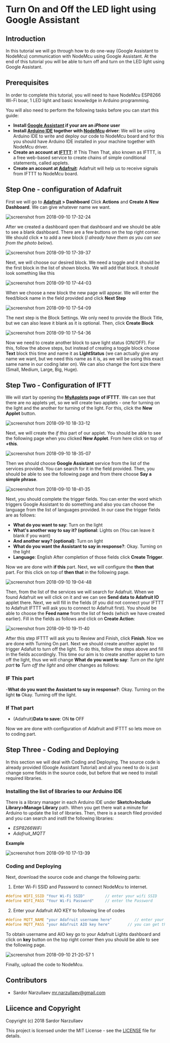 # Turn On and Off the LED light using Google Assistant

## Introduction
In this tutorial we will go through how to do one-way (Google Assistant to NodeMcu) communication with NodeMcu using Google Assistant. At the end of this tutorial you will be able to turn off and turn on the LED light using Google Assistant.   

## Prerequisites
In order to complete this tutorial, you will need to have NodeMcu ESP8266 Wi-Fi boar, 1 LED light and basic knowledge in Arduino programming.

You will also need to perform the following tasks before you can start this guide:
- **Install [Google Assistant](https://itunes.apple.com/us/app/google-assistant/id1220976145?mt=8) if your are an _iPhone_ user**
- **Install [Arduino IDE](https://www.arduino.cc/en/Main/Software) together with [NodeMcu](https://github.com/nodemcu/nodemcu-devkit/tree/master/Drivers) driver**: We will be using Arduino IDE to write and deploy our code to NodeMcu board and for this you should have Arduino IDE installed in your machine together with NodeMcu driver.
- **Create an account at [IFTTT](https://ifttt.com/)**: If This Then That, also known as IFTTT, is a free web-based service to create chains of simple conditional statements, called applets.
- **Create an account at [Adafruit](https://io.adafruit.com/)**: Adafruit will help us to receive signals from IFTTT to NodeMcu board.

## Step One - configuration of Adafruit
First we will go to **[Adafruit](https://io.adafruit.com) > Dashboard** Click **Actions** and **Create A New Dashboard**. We can give whatever name we want.

![screenshot from 2018-09-10 17-32-24](https://user-images.githubusercontent.com/33327894/45289499-e2e3e580-b51f-11e8-88b2-538c2835a237.jpg)

After we created a dashboard open that dashboard and we should be able to see a blank dashboard. There are a few buttons on the top right corner. We should click **+** to add a new block (*I already have them as you can see from the photo below*).  

![screenshot from 2018-09-10 17-39-37](https://user-images.githubusercontent.com/33327894/45289790-a1a00580-b520-11e8-808b-e08815a2777c.jpg)

Next, we will choose our desired block. We need a toggle and it should be the first block in the list of shown blocks. We will add that block.  It should look something like this

![screenshot from 2018-09-10 17-44-03](https://user-images.githubusercontent.com/33327894/45290502-5850b580-b522-11e8-8d2e-650e8bd7f4c4.jpg)

When we choose a new block the new page will appear. We will enter the feed/block name in the field provided and click **Next Step**

![screenshot from 2018-09-10 17-54-09](https://user-images.githubusercontent.com/33327894/45291015-97cbd180-b523-11e8-8dae-62f2f7100f12.jpg)

The next step is the Block Settings. We only need to provide the Block Title, but we can also leave it blank as it is optional. Then, click **Create Block**

![screenshot from 2018-09-10 17-54-36](https://user-images.githubusercontent.com/33327894/45291312-63a4e080-b524-11e8-9b08-c9aaec5cc11b.jpg)

Now we need to create another block to save light status (ON/OFF). For this, follow the above steps, but instead of creating a toggle block choose **Text** block this time and name it as **LightStatus** (we can actually give any name we want, but we need this name as it is, as we will be using this exact same name in our coding later on). We can also change the font size there (Small, Medium, Large, Big, Huge).

## Step Two - Configuration of IFTT
We will start by opening the **[MyApplets](https://ifttt.com/my_applets) page of IFTTT**. We can see that there are no applets yet, so we will create two applets - one for turning on the light and the another for turning of the light. For this, click the **New Applet** button.

![screenshot from 2018-09-10 18-33-12](https://user-images.githubusercontent.com/33327894/45292529-1591dc00-b528-11e8-87e4-f92ab8ab2c81.jpg)

Next, we will create the *if this* part of our applet. You should be able to see the following page when you clicked **New Applet**. From here click on top of **+this**.

![screenshot from 2018-09-10 18-35-07](https://user-images.githubusercontent.com/33327894/45292773-c6987680-b528-11e8-868a-88c57ab5a7d2.jpg)

Then we should choose **Google Assistant** service from the list of the services provided. You can search for it in the field provided. Then, you should be able to see the following page and from there choose **Say a simple phrase**.

![screenshot from 2018-09-10 18-41-35](https://user-images.githubusercontent.com/33327894/45292916-3dce0a80-b529-11e8-8893-e5aa5da35bb4.jpg)

Next, you should complete the trigger fields. You can enter the word which triggers Google Assistant to do something and also you can choose the language from the list of languages provided. In our case the trigger fields are as follows:
- **What do you want to say**: Turn on the light
- **What's another way to say it? (optional**: Lights on (You can leave it blank if you want)
- **And another way? (optional)**: Turn on light
- **What do you want the Assistant to say in response?**: Okay. Turning on the light
- **Language**: English
After completion of those fields click **Create Trigger**.

Now we are done with **if this** part. Next, we will configure the **then that** part. For this click on top of **then that** in the following page.

![screenshot from 2018-09-10 19-04-48](https://user-images.githubusercontent.com/33327894/45294009-79b69f00-b52c-11e8-8db9-39615ffae422.jpg)

Then, from the list of the services we will search for Adafruit. When we found Adafruit we will click on it and we can see **Send data to Adafruit IO** applet there. Next, we will fill in the fields (if you did not connect your IFTTT to Adafruit IFTTT will ask you to connect to Adafruit first). You should be able to choose the **Feed name** from the list of feeds (which we have created earlier). Fill in the fields as follows and click on **Create Action**:

![screenshot from 2018-09-10 19-11-40](https://user-images.githubusercontent.com/33327894/45294307-7bcd2d80-b52d-11e8-8a00-618666f6b524.jpg)

After this step IFTTT will ask you to Review and Finish, click **Finish**. Now we are done with Turning On part.
Next we should create another applet to trigger Adafuit to turn off the light. To do this, follow the steps above and fill in the fields accordingly. This time our aim is to create another applet to turn off the light, thus we will change **What do you want to say**: *Turn on the light part* **to** *Turn off the light* and other changes as follows:
### **IF This** part
 -**What do you want the Assistant to say in response?**: Okay. Turning on the light **to** Okay. Turning off the light.
### **If That** part
- (Adafruit)**Data to save**: ON **to** OFF

Now we are done with configuration of Adafruit and IFTTT so lets move on to coding part.

## Step Three - Coding and Deploying
In this section we will deal with Coding and Deploying. The source code is already provided (Google Assistant Tutorial) and all you need to do is just change some fields in the source code, but before that we need to install required libraries.

### Installing the list of libraries to our Arduino IDE
There is a library manager in each Arduino IDE under **Sketch>Include Library>Manage Library** path. When you get there wait a minute for Arduino to update the list of libraries. Then, there is a search filed provided and you can search and instll the following libraries:
- _ESP8266WiFi_
- _Adafruit_MQTT_

**Example**

![screenshot from 2018-09-10 17-13-39](https://user-images.githubusercontent.com/33327894/45288712-e9715d80-b51d-11e8-80a1-7a139485eedf.jpg)

### Coding and Deploying
Next, download the source code and change the following parts:

1. Enter Wi-Fi SSID and Password to connect NodeMcu to internet.
```C++
#define WIFI_SSID "Your Wi-Fi SSID"         // enter your wifi SSID
#define WIFI_PASS "Your Wi-Fi Password"     // enter the Password
```
2. Enter your Adafruit AIO KEY to following line of codes
```C++
#define MQTT_NAME "your Adafruit username here"          // enter your Adafruit user name here
#define MQTT_PASS "your Adafruit AIO key here"        // you can get this from your Adafruit
```
To obtain username and AIO key go to your Adafruit Lights dashboard and click on **key** button on the top right corner then you should be able to see the following page.

![screenshot from 2018-09-10 21-20-57 1](https://user-images.githubusercontent.com/33327894/45300152-2e0df080-b540-11e8-8e79-d2a86686bd37.jpg)

Finally, upload the code to NodeMcu.

## Contributors 

- Sardor Narzullaev <mr.narzullaev@gmail.com>

## Liicence and Copyright 

Copyright (c) 2018 Sardor Narzullaev

This project is licensed under the MIT License - see the [LICENSE](LICENSE) file for details.
